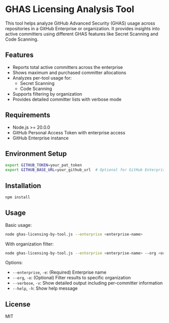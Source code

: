 # GHAS Licensing Analysis Tool

This tool helps analyze GitHub Advanced Security (GHAS) usage across repositories in a GitHub Enterprise or organization. It provides insights into active committers using different GHAS features like Secret Scanning and Code Scanning.

## Features

- Reports total active committers across the enterprise
- Shows maximum and purchased committer allocations
- Analyzes per-tool usage for:
  - Secret Scanning
  - Code Scanning
- Supports filtering by organization
- Provides detailed committer lists with verbose mode

## Requirements

- Node.js >= 20.0.0
- GitHub Personal Access Token with enterprise access
- GitHub Enterprise instance

## Environment Setup

```bash
export GITHUB_TOKEN=your_pat_token
export GITHUB_BASE_URL=your_github_url  # Optional for GitHub Enterprise Server
```

## Installation

```bash
npm install
```

## Usage

Basic usage:
```bash
node ghas-licensing-by-tool.js --enterprise <enterprise-name>
```

With organization filter:
```bash
node ghas-licensing-by-tool.js --enterprise <enterprise-name> --org <organization-name>
```

Options:
- `--enterprise`, `-e`: (Required) Enterprise name
- `--org`, `-o`: (Optional) Filter results to specific organization
- `--verbose`, `-v`: Show detailed output including per-committer information
- `--help`, `-h`: Show help message

## License

MIT

